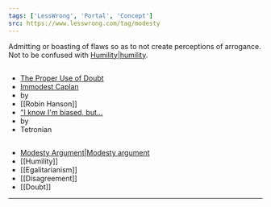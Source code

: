 ```yaml
---
tags: ['LessWrong', 'Portal', 'Concept']
src: https://www.lesswrong.com/tag/modesty
---
```


Admitting or boasting of flaws so as to not create perceptions of arrogance. Not to be confused with [Humility|humility](https://www.lesswrong.com/tag/humility).

## 
- [The Proper Use of Doubt](http://lesswrong.com/lw/ib/the_proper_use_of_doubt/)
- [Immodest Caplan](http://www.overcomingbias.com/2008/09/immodest-caplan.html)
-  by 
- [[Robin Hanson]]
- ["I know I'm biased, but...](http://lesswrong.com/lw/5n6/i_know_im_biased_but/)
-  by 
- Tetronian

## 
- [Modesty Argument|Modesty argument](https://www.lesswrong.com/tag/modesty-argument)
- [[Humility]]
- [[Egalitarianism]]
- [[Disagreement]]
- [[Doubt]]

 



---

